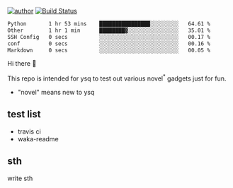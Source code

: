 [![author](https://img.shields.io/badge/author-ysq-green)](https://github.com/Yang-Shiqin)
[![Build Status](https://app.travis-ci.com/Yang-Shiqin/testall.svg?branch=main)](https://app.travis-ci.com/Yang-Shiqin/testall)

<!--START_SECTION:waka-->

```txt
Python       1 hr 53 mins    ████████████████░░░░░░░░░   64.61 %
Other        1 hr 1 min      ████████▓░░░░░░░░░░░░░░░░   35.01 %
SSH Config   0 secs          ░░░░░░░░░░░░░░░░░░░░░░░░░   00.17 %
conf         0 secs          ░░░░░░░░░░░░░░░░░░░░░░░░░   00.16 %
Markdown     0 secs          ░░░░░░░░░░░░░░░░░░░░░░░░░   00.05 %
```

<!--END_SECTION:waka-->

Hi there 👋

This repo is intended for ysq to test out various novel<sup>*</sup> gadgets just for fun.

- "novel" means new to ysq

## test list
- travis ci
- waka-readme


## sth
write sth

